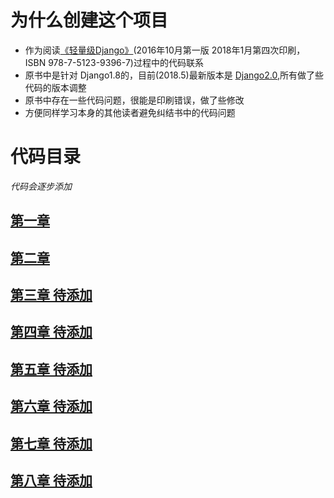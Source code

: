 # 为什么创建这个项目
* 作为阅读[《轻量级Django》](http://www.oreilly.com.cn/index.php?func=book&isbn=978-7-5123-9396-7)(2016年10月第一版 2018年1月第四次印刷， ISBN 978-7-5123-9396-7)过程中的代码联系
* 原书中是针对 Django1.8的，目前(2018.5)最新版本是 [Django2.0](https://docs.djangoproject.com/zh-hans/2.0/),所有做了些代码的版本调整
* 原书中存在一些代码问题，很能是印刷错误，做了些修改
* 方便同样学习本身的其他读者避免纠结书中的代码问题

# 代码目录 
*代码会逐步添加*
## [第一章](https://github.com/alisx/lightdjango_practice/tree/master/Chapter%201)
## [第二章](https://github.com/alisx/lightdjango_practice/tree/master/Chapter%202)
## [第三章 待添加](#)
## [第四章 待添加](#)
## [第五章 待添加](#)
## [第六章 待添加](#)
## [第七章 待添加](#)
## [第八章 待添加](#)
